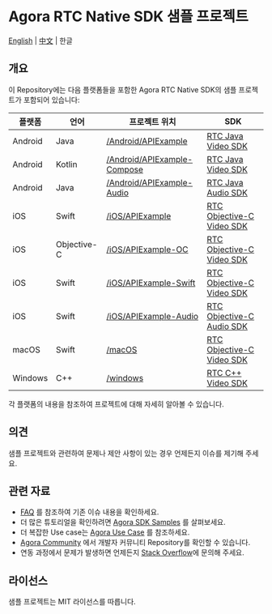 # Agora RTC Native SDK 샘플 프로젝트

[English](README.md) | [中文](README.zh.md) | 한글

## 개요

이 Repository에는 다음 플랫폼들을 포함한 Agora RTC Native SDK의 샘플 프로젝트가 포함되어 있습니다:

| 플랫폼      | 언어          | 프로젝트 위치                                                    | SDK                                                                       |
|----------|-------------|------------------------------------------------------------|---------------------------------------------------------------------------|
| Android  | Java        | [/Android/APIExample](/Android/APIExample)                 | [RTC Java Video SDK](https://docs.agora.io/en/sdks?platform=android)      |
| Android  | Kotlin      | [/Android/APIExample-Compose](/Android/APIExample-Compose) | [RTC Java Video SDK](https://docs.agora.io/en/sdks?platform=android)      |
| Android  | Java        | [/Android/APIExample-Audio](/Android/APIExample-Audio)     | [RTC Java Audio SDK](https://docs.agora.io/en/sdks?platform=android)      |
| iOS      | Swift       | [/iOS/APIExample](/iOS/APIExample)                         | [RTC Objective-C Video SDK](https://docs.agora.io/en/sdks?platform=ios)   |
| iOS      | Objective-C | [/iOS/APIExample-OC](/iOS/APIExample-OC)                   | [RTC Objective-C Video SDK](https://docs.agora.io/en/sdks?platform=ios)   |
| iOS      | Swift       | [/iOS/APIExample-Swift](/iOS/APIExample-Swift)             | [RTC Objective-C Video SDK](https://docs.agora.io/en/sdks?platform=ios)   |
| iOS      | Swift       | [/iOS/APIExample-Audio](/iOS/APIExample-Audio)             | [RTC Objective-C Audio SDK](https://docs.agora.io/en/sdks?platform=ios)   |
| macOS    | Swift       | [/macOS](/macOS)                                           | [RTC Objective-C Video SDK](https://docs.agora.io/en/sdks?platform=macos) |
| Windows  | C++         | [/windows](/windows)                                       | [RTC C++ Video SDK](https://docs.agora.io/en/sdks?platform=windows)       |

각 플랫폼의 내용을 참조하여 프로젝트에 대해 자세히 알아볼 수 있습니다.

## 의견

샘플 프로젝트와 관련하여 문제나 제안 사항이 있는 경우 언제든지 이슈를 제기해 주세요.

## 관련 자료

- [FAQ](https://docs.agora.io/en/faq) 를 참조하여 기존 이슈 내용을 확인하세요.
- 더 많은 튜토리얼을 확인하려면 [Agora SDK Samples](https://github.com/AgoraIO) 를 살펴보세요.
- 더 복잡한 Use case는 [Agora Use Case](https://github.com/AgoraIO-usecase) 를 참조하세요.
- [Agora Community](https://github.com/AgoraIO-Community) 에서 개발자 커뮤니티 Repository를 확인할 수 있습니다.
- 연동 과정에서 문제가 발생하면 언제든지 [Stack Overflow](https://stackoverflow.com/questions/tagged/agora.io)에 문의해 주세요.

## 라이선스

샘플 프로젝트는 MIT 라이선스를 따릅니다.